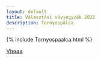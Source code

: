 ```yaml
---
layout: default
title: Választási névjegyzék 2022
description: Tornyospálca
---
```


{% include Tornyospaalca.html %}

[Vissza](./)